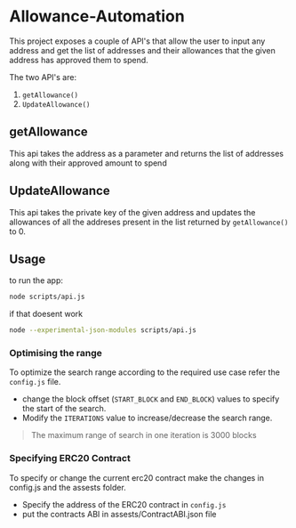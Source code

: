 # Allowance-Automation

This project exposes a couple of API's that allow the user to input any address and get the list of addresses and their allowances that the given address has approved them to spend.

The two API's are:

1. `getAllowance()`
2. `UpdateAllowance()`

## getAllowance
This api takes the address as a parameter and returns the list of addresses along with their approved amount to spend 


## UpdateAllowance
This api takes the private key of the given address and updates the allowances of all the addreses present in the list returned by `getAllowance()` to 0.

## Usage
to run the app:

```bash
node scripts/api.js
```

if that doesent work
```bash
node --experimental-json-modules scripts/api.js
```
### Optimising the range

To optimize the search range according to the required use case refer the `config.js` file.

- change the block offset (`START_BLOCK` and `END_BLOCK`) values to specify the start of the search.
- Modify the `ITERATIONS` value to increase/decrease the search range.

> The maximum range of search in one iteration is 3000 blocks

### Specifying ERC20 Contract

To specify or change the current erc20 contract make the changes in config.js and the assests folder.

- Specify the address of the ERC20 contract in `config.js`
- put the contracts ABI in assests/ContractABI.json file
